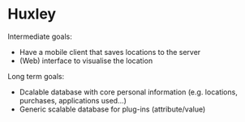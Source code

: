 Huxley
=========

Intermediate goals:
- Have a mobile client that saves locations to the server
- (Web) interface to visualise the location

Long term goals:
- Dcalable database with core personal information (e.g. locations, purchases, applications used...)
- Generic scalable database for plug-ins (attribute/value)
